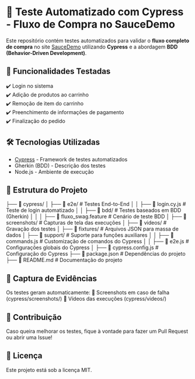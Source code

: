 # 🚀 Teste Automatizado com Cypress - Fluxo de Compra no SauceDemo

Este repositório contém testes automatizados para validar o **fluxo completo de compra** no site [SauceDemo](https://www.saucedemo.com/) utilizando **Cypress** e a abordagem **BDD (Behavior-Driven Development)**.

## 📌 **Funcionalidades Testadas**
✔️ Login no sistema  
✔️ Adição de produtos ao carrinho  
✔️ Remoção de item do carrinho  
✔️ Preenchimento de informações de pagamento  
✔️ Finalização do pedido  

## 🛠 **Tecnologias Utilizadas**
- [Cypress](https://www.cypress.io/) - Framework de testes automatizados
- Gherkin (BDD) - Descrição dos testes
- Node.js - Ambiente de execução

## 📂 **Estrutura do Projeto**


├── 📂 cypress/
│   ├── 📂 e2e/                              # Testes End-to-End
│   │   ├── 📝 login.cy.js                   # Teste de login automatizado
│   │   ├── 📂 bdd/                          # Testes baseados em BDD (Gherkin)
│   │   │   ├── 📝 fluxo_swag.feature        # Cenário de teste BDD
│   ├── 📂 screenshots/                      # Capturas de tela das execuções
│   ├── 📂 videos/                           # Gravação dos testes
│   ├── 📂 fixtures/                         # Arquivos JSON para massa de dados
│   ├── 📂 support/                          # Suporte para funções auxiliares
│   │   ├── 📝 commands.js                   # Customização de comandos do Cypress
│   │   ├── 📝 e2e.js                        # Configurações globais do Cypress
│
├── 📄 cypress.config.js                     # Configuração do Cypress
├── 📄 package.json                          # Dependências do projeto
├── 📄 README.md                             # Documentação do projeto



## 🎥 **Captura de Evidências**
Os testes geram automaticamente: 📸 Screenshots em caso de falha (cypress/screenshots/) 🎥 Vídeos das execuções (cypress/videos/)

## 👥 **Contribuição**
Caso queira melhorar os testes, fique à vontade para fazer um Pull Request ou abrir uma Issue!

## 📄 **Licença**
Este projeto está sob a licença MIT.
